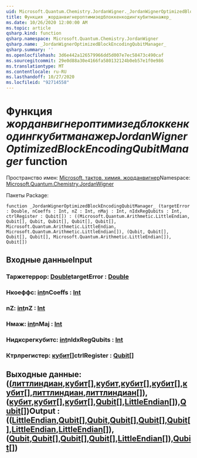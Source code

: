 ```yaml
---
uid: Microsoft.Quantum.Chemistry.JordanWigner._JordanWignerOptimizedBlockEncodingQubitManager_
title: Функция _жорданвигнероптимизедблоккенкодингкубитманажер_
ms.date: 10/26/2020 12:00:00 AM
ms.topic: article
qsharp.kind: function
qsharp.namespace: Microsoft.Quantum.Chemistry.JordanWigner
qsharp.name: _JordanWignerOptimizedBlockEncodingQubitManager_
qsharp.summary: ''
ms.openlocfilehash: 3d6e442a126579966dd5d007e7ec58473c490caf
ms.sourcegitcommit: 29e0d88a30e4166fa580132124b0eb57e1f0e986
ms.translationtype: MT
ms.contentlocale: ru-RU
ms.lasthandoff: 10/27/2020
ms.locfileid: "92714558"
---
```

# <a name="_jordanwigneroptimizedblockencodingqubitmanager_-function"></a><span data-ttu-id="143f6-102">Функция _жорданвигнероптимизедблоккенкодингкубитманажер_</span><span class="sxs-lookup"><span data-stu-id="143f6-102">_JordanWignerOptimizedBlockEncodingQubitManager_ function</span></span>

<span data-ttu-id="143f6-103">Пространство имен: [Microsoft. тактов. химия. жорданвигнер](xref:Microsoft.Quantum.Chemistry.JordanWigner)</span><span class="sxs-lookup"><span data-stu-id="143f6-103">Namespace: [Microsoft.Quantum.Chemistry.JordanWigner](xref:Microsoft.Quantum.Chemistry.JordanWigner)</span></span>

<span data-ttu-id="143f6-104">Пакеты [](https://nuget.org/packages/)</span><span class="sxs-lookup"><span data-stu-id="143f6-104">Package: [](https://nuget.org/packages/)</span></span>




```qsharp
function _JordanWignerOptimizedBlockEncodingQubitManager_ (targetError : Double, nCoeffs : Int, nZ : Int, nMaj : Int, nIdxRegQubits : Int, ctrlRegister : Qubit[]) : ((Microsoft.Quantum.Arithmetic.LittleEndian, Qubit[], Qubit, Qubit[], Qubit[], Qubit[], Microsoft.Quantum.Arithmetic.LittleEndian, Microsoft.Quantum.Arithmetic.LittleEndian[]), (Qubit, Qubit[], Qubit[], Qubit[], Microsoft.Quantum.Arithmetic.LittleEndian[]), Qubit[])
```


## <a name="input"></a><span data-ttu-id="143f6-105">Входные данные</span><span class="sxs-lookup"><span data-stu-id="143f6-105">Input</span></span>

### <a name="targeterror--double"></a><span data-ttu-id="143f6-106">Таржетеррор: [Double](xref:microsoft.quantum.lang-ref.double)</span><span class="sxs-lookup"><span data-stu-id="143f6-106">targetError : [Double](xref:microsoft.quantum.lang-ref.double)</span></span>




### <a name="ncoeffs--int"></a><span data-ttu-id="143f6-107">Нкоеффс: [int](xref:microsoft.quantum.lang-ref.int)</span><span class="sxs-lookup"><span data-stu-id="143f6-107">nCoeffs : [Int](xref:microsoft.quantum.lang-ref.int)</span></span>




### <a name="nz--int"></a><span data-ttu-id="143f6-108">nZ: [int](xref:microsoft.quantum.lang-ref.int)</span><span class="sxs-lookup"><span data-stu-id="143f6-108">nZ : [Int](xref:microsoft.quantum.lang-ref.int)</span></span>




### <a name="nmaj--int"></a><span data-ttu-id="143f6-109">Нмаж: [int](xref:microsoft.quantum.lang-ref.int)</span><span class="sxs-lookup"><span data-stu-id="143f6-109">nMaj : [Int](xref:microsoft.quantum.lang-ref.int)</span></span>




### <a name="nidxregqubits--int"></a><span data-ttu-id="143f6-110">Нидксрегкубитс: [int](xref:microsoft.quantum.lang-ref.int)</span><span class="sxs-lookup"><span data-stu-id="143f6-110">nIdxRegQubits : [Int](xref:microsoft.quantum.lang-ref.int)</span></span>




### <a name="ctrlregister--qubit"></a><span data-ttu-id="143f6-111">Ктрлрегистер: [кубит](xref:microsoft.quantum.lang-ref.qubit)[]</span><span class="sxs-lookup"><span data-stu-id="143f6-111">ctrlRegister : [Qubit](xref:microsoft.quantum.lang-ref.qubit)[]</span></span>





## <a name="output--littleendianqubitqubitqubitqubitqubitlittleendianlittleendianqubitqubitqubitqubitlittleendianqubit"></a><span data-ttu-id="143f6-112">Выходные данные: ([(литтлиндиан](xref:Microsoft.Quantum.Arithmetic.LittleEndian),[кубит](xref:microsoft.quantum.lang-ref.qubit)[],[кубит](xref:microsoft.quantum.lang-ref.qubit),[кубит](xref:microsoft.quantum.lang-ref.qubit)[],[кубит](xref:microsoft.quantum.lang-ref.qubit)[],[кубит](xref:microsoft.quantum.lang-ref.qubit)[],[литтлиндиан](xref:Microsoft.Quantum.Arithmetic.LittleEndian),[литтлиндиан](xref:Microsoft.Quantum.Arithmetic.LittleEndian)[]), ([кубит](xref:microsoft.quantum.lang-ref.qubit),[кубит](xref:microsoft.quantum.lang-ref.qubit)[],[кубит](xref:microsoft.quantum.lang-ref.qubit)[],[Qubit](xref:microsoft.quantum.lang-ref.qubit)[],[LittleEndian](xref:Microsoft.Quantum.Arithmetic.LittleEndian)[]),[Qubit](xref:microsoft.quantum.lang-ref.qubit)[])</span><span class="sxs-lookup"><span data-stu-id="143f6-112">Output : (([LittleEndian](xref:Microsoft.Quantum.Arithmetic.LittleEndian),[Qubit](xref:microsoft.quantum.lang-ref.qubit)[],[Qubit](xref:microsoft.quantum.lang-ref.qubit),[Qubit](xref:microsoft.quantum.lang-ref.qubit)[],[Qubit](xref:microsoft.quantum.lang-ref.qubit)[],[Qubit](xref:microsoft.quantum.lang-ref.qubit)[],[LittleEndian](xref:Microsoft.Quantum.Arithmetic.LittleEndian),[LittleEndian](xref:Microsoft.Quantum.Arithmetic.LittleEndian)[]),([Qubit](xref:microsoft.quantum.lang-ref.qubit),[Qubit](xref:microsoft.quantum.lang-ref.qubit)[],[Qubit](xref:microsoft.quantum.lang-ref.qubit)[],[Qubit](xref:microsoft.quantum.lang-ref.qubit)[],[LittleEndian](xref:Microsoft.Quantum.Arithmetic.LittleEndian)[]),[Qubit](xref:microsoft.quantum.lang-ref.qubit)[])</span></span>

